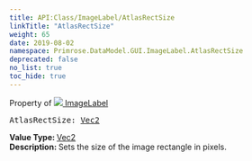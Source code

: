 ```yaml
---
title: API:Class/ImageLabel/AtlasRectSize
linkTitle: "AtlasRectSize"
weight: 65
date: 2019-08-02
namespace: Primrose.DataModel.GUI.ImageLabel.AtlasRectSize
deprecated: false
no_list: true
toc_hide: true
---
```

Property of <a href="/docs/api-reference/Class/ImageLabel"><img src="/icons/silk/picture.png"/>&nbsp;ImageLabel</a>
<pre class="method-declaration">
AtlasRectSize: <a class="type" href="/docs/api-reference/DataType/Vec2">Vec2</a></pre>
<b>Value Type: </b>
<a class="type" href="/docs/api-reference/DataType/Vec2">Vec2</a>
<br/>
<b>Description: </b>
Sets the size of the image rectangle in pixels.

